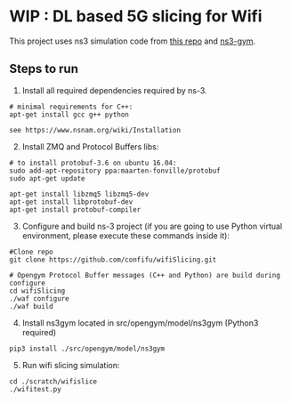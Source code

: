 
# WIP : DL based 5G slicing for Wifi
This project uses ns3 simulation code from [this repo](https://github.com/matteonerini/5g-network-slicing-for-wifi-networks) and [ns3-gym](https://github.com/tkn-tub/ns3-gym).

## Steps to run
1. Install all required dependencies required by ns-3.
```
# minimal requirements for C++:
apt-get install gcc g++ python

see https://www.nsnam.org/wiki/Installation
```
2. Install ZMQ and Protocol Buffers libs:
```
# to install protobuf-3.6 on ubuntu 16.04:
sudo add-apt-repository ppa:maarten-fonville/protobuf
sudo apt-get update

apt-get install libzmq5 libzmq5-dev
apt-get install libprotobuf-dev
apt-get install protobuf-compiler
```
3. Configure and build ns-3 project (if you are going to use Python virtual environment, please execute these commands inside it):
```
#Clone repo
git clone https://github.com/confifu/wifiSlicing.git

# Opengym Protocol Buffer messages (C++ and Python) are build during configure
cd wifiSlicing
./waf configure
./waf build
```

4. Install ns3gym located in src/opengym/model/ns3gym (Python3 required)
```
pip3 install ./src/opengym/model/ns3gym
```

5. Run wifi slicing simulation:
```
cd ./scratch/wifislice
./wifitest.py
```
